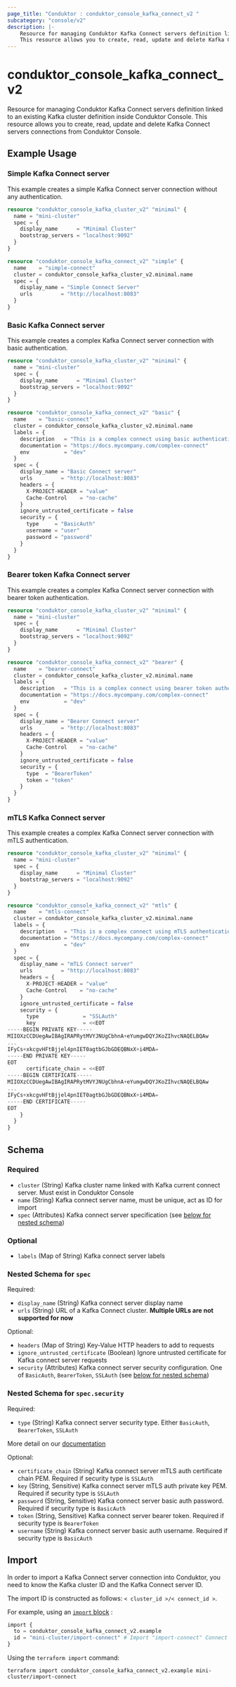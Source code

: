 ```yaml
---
page_title: "Conduktor : conduktor_console_kafka_connect_v2 "
subcategory: "console/v2"
description: |-
    Resource for managing Conduktor Kafka Connect servers definition linked to an existing Kafka cluster definition inside Conduktor Console.
    This resource allows you to create, read, update and delete Kafka Connect servers connections from Conduktor Console.
---
```


# conduktor_console_kafka_connect_v2

Resource for managing Conduktor Kafka Connect servers definition linked to an existing Kafka cluster definition inside Conduktor Console.
This resource allows you to create, read, update and delete Kafka Connect servers connections from Conduktor Console.

## Example Usage

### Simple Kafka Connect server
This example creates a simple Kafka Connect server connection without any authentication.
```terraform
resource "conduktor_console_kafka_cluster_v2" "minimal" {
  name = "mini-cluster"
  spec = {
    display_name      = "Minimal Cluster"
    bootstrap_servers = "localhost:9092"
  }
}

resource "conduktor_console_kafka_connect_v2" "simple" {
  name    = "simple-connect"
  cluster = conduktor_console_kafka_cluster_v2.minimal.name
  spec = {
    display_name = "Simple Connect Server"
    urls         = "http://localhost:8083"
  }
}
```

### Basic Kafka Connect server
This example creates a complex Kafka Connect server connection with basic authentication.
```terraform
resource "conduktor_console_kafka_cluster_v2" "minimal" {
  name = "mini-cluster"
  spec = {
    display_name      = "Minimal Cluster"
    bootstrap_servers = "localhost:9092"
  }
}

resource "conduktor_console_kafka_connect_v2" "basic" {
  name    = "basic-connect"
  cluster = conduktor_console_kafka_cluster_v2.minimal.name
  labels = {
    description   = "This is a complex connect using basic authentication"
    documentation = "https://docs.mycompany.com/complex-connect"
    env           = "dev"
  }
  spec = {
    display_name = "Basic Connect server"
    urls         = "http://localhost:8083"
    headers = {
      X-PROJECT-HEADER = "value"
      Cache-Control    = "no-cache"
    }
    ignore_untrusted_certificate = false
    security = {
      type     = "BasicAuth"
      username = "user"
      password = "password"
    }
  }
}
```

### Bearer token Kafka Connect server
This example creates a complex Kafka Connect server connection with bearer token authentication.
```terraform
resource "conduktor_console_kafka_cluster_v2" "minimal" {
  name = "mini-cluster"
  spec = {
    display_name      = "Minimal Cluster"
    bootstrap_servers = "localhost:9092"
  }
}

resource "conduktor_console_kafka_connect_v2" "bearer" {
  name    = "bearer-connect"
  cluster = conduktor_console_kafka_cluster_v2.minimal.name
  labels = {
    description   = "This is a complex connect using bearer token authentication"
    documentation = "https://docs.mycompany.com/complex-connect"
    env           = "dev"
  }
  spec = {
    display_name = "Bearer Connect server"
    urls         = "http://localhost:8083"
    headers = {
      X-PROJECT-HEADER = "value"
      Cache-Control    = "no-cache"
    }
    ignore_untrusted_certificate = false
    security = {
      type  = "BearerToken"
      token = "token"
    }
  }
}
```

### mTLS Kafka Connect server
This example creates a complex Kafka Connect server connection with mTLS authentication.
```terraform
resource "conduktor_console_kafka_cluster_v2" "minimal" {
  name = "mini-cluster"
  spec = {
    display_name      = "Minimal Cluster"
    bootstrap_servers = "localhost:9092"
  }
}

resource "conduktor_console_kafka_connect_v2" "mtls" {
  name    = "mtls-connect"
  cluster = conduktor_console_kafka_cluster_v2.minimal.name
  labels = {
    description   = "This is a complex connect using mTLS authentication"
    documentation = "https://docs.mycompany.com/complex-connect"
    env           = "dev"
  }
  spec = {
    display_name = "mTLS Connect server"
    urls         = "http://localhost:8083"
    headers = {
      X-PROJECT-HEADER = "value"
      Cache-Control    = "no-cache"
    }
    ignore_untrusted_certificate = false
    security = {
      type              = "SSLAuth"
      key               = <<EOT
-----BEGIN PRIVATE KEY-----
MIIOXzCCDUegAwIBAgIRAPRytMVYJNUgCbhnA+eYumgwDQYJKoZIhvcNAQELBQAw
...
IFyCs+xkcgvHFtBjjel4pnIET0agtbGJbGDEQBNxX+i4MDA=
-----END PRIVATE KEY-----
EOT
      certificate_chain = <<EOT
-----BEGIN CERTIFICATE-----
MIIOXzCCDUegAwIBAgIRAPRytMVYJNUgCbhnA+eYumgwDQYJKoZIhvcNAQELBQAw
...
IFyCs+xkcgvHFtBjjel4pnIET0agtbGJbGDEQBNxX+i4MDA=
-----END CERTIFICATE-----
EOT
    }
  }
}
```

<!-- schema generated by tfplugindocs -->
## Schema

### Required

- `cluster` (String) Kafka cluster name linked with Kafka current connect server. Must exist in Conduktor Console
- `name` (String) Kafka connect server name, must be unique, act as ID for import
- `spec` (Attributes) Kafka connect server specification (see [below for nested schema](#nestedatt--spec))

### Optional

- `labels` (Map of String) Kafka connect server labels

<a id="nestedatt--spec"></a>
### Nested Schema for `spec`

Required:

- `display_name` (String) Kafka connect server display name
- `urls` (String) URL of a Kafka Connect cluster. **Multiple URLs are not supported for now**

Optional:

- `headers` (Map of String) Key-Value HTTP headers to add to requests
- `ignore_untrusted_certificate` (Boolean) Ignore untrusted certificate for Kafka connect server requests
- `security` (Attributes) Kafka connect server security configuration. One of `BasicAuth`, `BearerToken`, `SSLAuth` (see [below for nested schema](#nestedatt--spec--security))

<a id="nestedatt--spec--security"></a>
### Nested Schema for `spec.security`

Required:

- `type` (String) Kafka connect server security type. Either `BasicAuth`, `BearerToken`, `SSLAuth`

 More detail on our [documentation](https://docs.conduktor.io/platform/reference/resource-reference/console/#kafkaconnectcluster)

Optional:

- `certificate_chain` (String) Kafka connect server mTLS auth certificate chain PEM. Required if security type is `SSLAuth`
- `key` (String, Sensitive) Kafka connect server mTLS auth private key PEM. Required if security type is `SSLAuth`
- `password` (String, Sensitive) Kafka connect server basic auth password. Required if security type is `BasicAuth`
- `token` (String, Sensitive) Kafka connect server bearer token. Required if security type is `BearerToken`
- `username` (String) Kafka connect server basic auth username. Required if security type is `BasicAuth`





## Import

In order to import a Kafka Connect server connection into Conduktor, you need to know the Kafka cluster ID and the Kafka Connect server ID.

The import ID is constructed as follows: `< cluster_id >/< connect_id >`.

For example, using an [`import` block](https://developer.hashicorp.com/terraform/language/import) :
```terraform
import {
  to = conduktor_console_kafka_connect_v2.example
  id = "mini-cluster/import-connect" # Import "import-connect" Connect server for "mini-cluster" Kafka cluster
}
```

Using the `terraform import` command:
```shell
terraform import conduktor_console_kafka_connect_v2.example mini-cluster/import-connect
```
